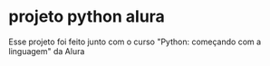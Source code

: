# projeto python alura

Esse projeto foi feito junto com o curso "Python: começando com a linguagem" da Alura
